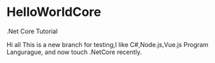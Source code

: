 # HelloWorldCore
.Net Core Tutorial

Hi all
This is a new branch for testing,I like C#,Node.js,Vue.js Program Langurague,
and now touch .NetCore recently.
